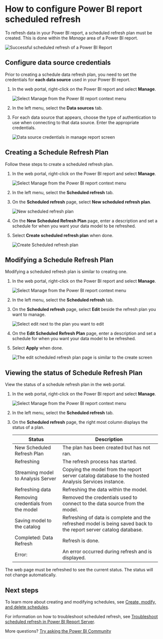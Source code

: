 <properties
   pageTitle="How to configure Power BI report scheduled refresh"
   description="To refresh data in your Power BI report, a scheduled refresh plan must be created."
   services="powerbi"
   documentationCenter=""
   authors="guyinacube"
   manager="erikre"
   backup=""
   editor=""
   tags=""
   qualityFocus="no"
   qualityDate=""/>
<tags
   ms.service="powerbi"
   ms.devlang="NA"
   ms.topic="article"
   ms.tgt_pltfrm="NA"
   ms.workload="powerbi"
   ms.date="11/01/2017"
   ms.author="asaxton"/>

# How to configure Power BI report scheduled refresh

To refresh data in your Power BI report, a scheduled refresh plan must be created. This is done within the *Manage* area of a Power BI report.

![Successful scheduled refresh of a Power BI Report](media/reportserver-configure-scheduled-refresh/scheduled-refresh-success.png)

## Configure data source credentials

Prior to creating a schedule data refresh plan, you need to set the credentials for **each data source** used in your Power BI report.

1. In the web portal, right-click on the Power BI report and select **Manage**.

    ![Select Manage from the Power BI report context menu](media/reportserver-configure-scheduled-refresh/manage-power-bi-report.png)

2. In the left menu, select the **Data sources** tab.

3. For each data source that appears, choose the type of authentication to use when connecting to that data source. Enter the appropriate credentials.

    ![Data source credentials in manage report screen](media/reportserver-configure-scheduled-refresh/data-source-credentials.png)

## Creating a Schedule Refresh Plan

Follow these steps to create a scheduled refresh plan.

1. In the web portal, right-click on the Power BI report and select **Manage**.

    ![Select Manage from the Power BI report context menu](media/reportserver-configure-scheduled-refresh/manage-power-bi-report.png)

2. In the left menu, select the **Scheduled refresh** tab.

3. On the **Scheduled refresh** page, select **New scheduled refresh plan**.

    ![New scheduled refresh plan](media/reportserver-configure-scheduled-refresh/new-scheduled-refresh-plan.png)

4. On the **New Scheduled Refresh Plan** page, enter a description and set a schedule for when you want your data model to be refreshed.

5. Select **Create scheduled refresh plan** when done.

    ![Create Scheduled refresh plan](media/reportserver-configure-scheduled-refresh/create-scheduled-refresh-plan.png)

## Modifying a Schedule Refresh Plan

Modifying a scheduled refresh plan is similar to creating one.

1. In the web portal, right-click on the Power BI report and select **Manage**.

    ![Select Manage from the Power BI report context menu](media/reportserver-configure-scheduled-refresh/manage-power-bi-report.png)

2. In the left menu, select the **Scheduled refresh** tab.

3. On the **Scheduled refresh** page, select **Edit** beside the refresh plan you want to manage.

    ![Select edit next to the plan you want to edit](media/reportserver-configure-scheduled-refresh/edit-scheduled-refresh-plan.png)

4. On the **Edit Scheduled Refresh Plan** page, enter a description and set a schedule for when you want your data model to be refreshed.

5. Select **Apply** when done.

    ![The edit scheduled refresh plan page is similar to the create screen](media/reportserver-configure-scheduled-refresh/edit-scheduled-refresh-plan-page.png)

## Viewing the status of Schedule Refresh Plan

View the status of a schedule refresh plan in the web portal.

1. In the web portal, right-click on the Power BI report and select **Manage**.

    ![Select Manage from the Power BI report context menu](media/reportserver-configure-scheduled-refresh/manage-power-bi-report.png)

2. In the left menu, select the **Scheduled refresh** tab.

3. On the **Scheduled refresh** page, the right most column displays the status of a plan.

    |**Status** |**Description** |
    |---------|---------|
    |New Scheduled Refresh Plan|The plan has been created but has not ran.|
    |Refreshing|The refresh process has started.|
    |Streaming model to Analysis Server|Copying the model from the report server catalog database to the hosted Analysis Services instance.|
    |Refreshing data|Refreshing the data within the model.|
    |Removing credentials from the model|Removed the credentials used to connect to the data source from the model.|
    |Saving model to the catalog|Refreshing of data is complete and the refreshed model is being saved back to the report server catalog database.|
    |Completed: Data Refresh|Refresh is done.|
    |Error:|An error occurred during refresh and is displayed.|

The web page must be refreshed to see the current status. The status will not change automatically.

## Next steps

To learn more about creating and modifying schedules, see [Create, modify, and delete schedules](https://docs.microsoft.com/sql/reporting-services/subscriptions/create-modify-and-delete-schedules).

For information on how to troubleshoot scheduled refresh, see [Troubleshoot scheduled refresh in Power BI Report Server](reportserver-scheduled-refresh-troubleshoot.md).

More questions? [Try asking the Power BI Community](https://community.powerbi.com/)